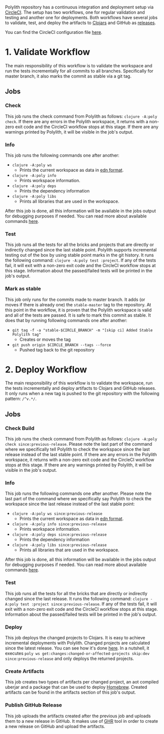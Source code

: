 Polylith repository has a continuous integration and deployment setup via [CircleCI](https://circleci.com). The setup has two workflows, one for regular validation and testing and another one for deployments. Both workflows have several jobs to validate, test, and deploy the artifacts to [Clojars](https://clojars.org) and GitHub as [releases](https://github.com/polyfy/polylith/releases).

You can find the CircleCI configuration file [here](../.circleci/config.yml).

# 1. Validate Workflow
The main responsibility of this workflow is to validate the workspace and run the tests incrementally for all commits to all branches. Specifically for master branch, it also marks the commit as stable via a git tag.

## Jobs

### Check
This job runs the check command from Polylith as follows: ```clojure -A:poly check```. If there are any errors in the Polylith workspace, it returns with a non-zero exit code and the CircleCI workflow stops at this stage. If there are any warnings printed by Polylith, it will be visible in the job's output.

### Info
This job runs the following commands one after another:
- ```clojure -A:poly ws```
  - Prints the current workspace as data in [edn format](https://github.com/edn-format/edn).
- ```clojure -A:poly info```
  - Prints workspace information.
- ```clojure -A:poly deps```
  - Prints the dependency information
- ```clojure -A:poly libs```
  - Prints all libraries that are used in the workspace.

After this job is done, all this information will be available in the jobs output for debugging purposes if needed. You can read more about available commands [here](commands.md).

### Test
This job runs all the tests for all the bricks and projects that are directly or indirectly changed since the last stable point. Polylith supports incremental testing out of the box by using stable point marks in the git history. It runs the following command: ```clojure -A:poly test :project```. If any of the tests fail, it will exit with a non-zero exit code and the CircleCI workflow stops at this stage. Information about the passed/failed tests will be printed in the job's output.

### Mark as stable
This job only runs for the commits made to master branch. It adds (or moves if there is already one) the `stable-master` tag to the repository. At this point in the workflow, it is proven that the Polylith workspace is valid and all of the tests are passed. It is safe to mark this commit as stable. It does that by running following commands one after another:
- ```git tag -f -a "stable-$CIRCLE_BRANCH" -m "[skip ci] Added Stable Polylith tag"```
  - Creates or moves the tag
- ```git push origin $CIRCLE_BRANCH --tags --force```
  - Pushed tag back to the git repository

# 2. Deploy Workflow
The main responsibility of this workflow is to validate the workspace, run the tests incrementally and deploy artifacts to Clojars and GitHub releases. It only runs when a new tag is pushed to the git repository with the following pattern: `/^v.*/`.

## Jobs

### Check Build
This job runs the check command from Polylith as follows: ```clojure -A:poly check since:previous-release```. Please note the last part of the command where we specifically tell Polylith to check the workspace since the last release instead of the last stable point. If there are any errors in the Polylith workspace, it returns with a non-zero exit code and the CircleCI workflow stops at this stage. If there are any warnings printed by Polylith, it will be visible in the job's output.

### Info
This job runs the following commands one after another. Please note the last part of the command where we specifically say Polylith to check the workspace since the last release instead of the last stable point:
- ```clojure -A:poly ws since:previous-release```
  - Prints the current workspace as data in [edn format](https://github.com/edn-format/edn).
- ```clojure -A:poly info since:previous-release```
  - Prints workspace information.
- ```clojure -A:poly deps since:previous-release```
  - Prints the dependency information
- ```clojure -A:poly libs since:previous-release```
  - Prints all libraries that are used in the workspace.

After this job is done, all this information will be available in the jobs output for debugging purposes if needed. You can read more about available commands [here](commands.md).

### Test
This job runs all the tests for all the bricks that are directly or indirectly changed since the last release. It runs the following command: ```clojure -A:poly test :project since:previous-release```. If any of the tests fail, it will exit with a non-zero exit code and the CircleCI workflow stops at this stage. Information about the passed/failed tests will be printed in the job's output.

### Deploy
This job deploys the changed projects to Clojars. It is easy to achieve incremental deployments with Polylith. Changed projects are calculated since the latest release. You can see how it's done [here](https://github.com/polyfy/polylith/blob/master/build.clj). In a nutshell, it executes `poly ws get:changes:changed-or-affected-projects skip:dev since:previous-release` and only deploys the returned projects. 

### Create Artifacts
This job creates two types of artifacts per changed project, an aot compiled uberjar and a package that can be used to deploy [Homebrew](https://brew.sh). Created artifacts can be found in the artifacts section of this job's output.

### Publish GitHub Release
This job uploads the artifacts created after the previous job and uploads them to a new release in GitHub. It makes use of [GHR](https://github.com/tcnksm/ghr) tool in order to create a new release on GitHub and upload the artifacts.
